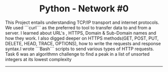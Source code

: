 <center> <h1>Python - Network #0</h1> </center>
This Project entails understanding TCP/IP transport and internet protocols. We used ```curl``` as the preferred to tool to transfer data to and from a server. I learned about URL's , HTTPS, Domain & Sub-Domain names and how they work. I also digged deeper on HTTPS methods(GET, POST, PUT, DELETE, HEAD, TRACE, OPTIONS), how to write the requests and response syntax.I wrote ```Bash``` scripts to send various types of HTTP requests. Task 6 was an algorithmn challenge to find a peak in a list of unsorted integers at its lowest complexity

---

